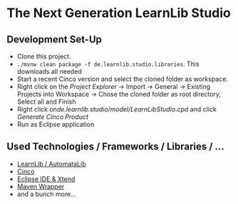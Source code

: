 # The Next Generation LearnLib Studio


## Development Set-Up

- Clone this project.
- `./mvnw clean package -f de.learnlib.studio.libraries`. This downloads all needed
- Start a recent Cinco version and select the cloned folder as workspace.
- Right click on the *Project Explorer* -> Import -> General -> Existing Projects into Workspace -> Chose the cloned
  folder as root directory, Select all and Finish
- Right click on*de.learnlib.studio/model/LearnLibStudio.cpd* and click *Generate Cinco Product*
- Run as Eclipse application


## Used Technologies / Frameworks / Libraries / ...

- [LearnLib / AutomataLib](https://learnlib.de/)
- [Cinco](https://cinco.scce.info/)
- [Eclipse IDE & Xtend](https://www.eclipse.org/)
- [Maven Wrapper](https://github.com/takari/maven-wrapper)
- and a bunch more...

